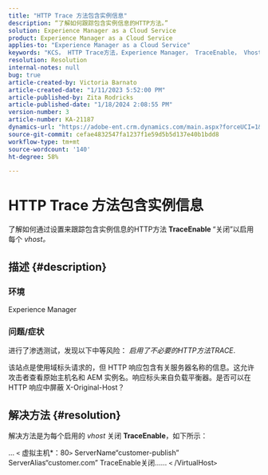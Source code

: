 ```yaml
---
title: "HTTP Trace 方法包含实例信息"
description: “了解如何跟踪包含实例信息的HTTP方法。”
solution: Experience Manager as a Cloud Service
product: Experience Manager as a Cloud Service
applies-to: "Experience Manager as a Cloud Service"
keywords: "KCS， HTTP Trace方法，Experience Manager， TraceEnable， Vhost"
resolution: Resolution
internal-notes: null
bug: true
article-created-by: Victoria Barnato
article-created-date: "1/11/2023 5:52:00 PM"
article-published-by: Zita Rodricks
article-published-date: "1/18/2024 2:08:55 PM"
version-number: 3
article-number: KA-21187
dynamics-url: "https://adobe-ent.crm.dynamics.com/main.aspx?forceUCI=1&pagetype=entityrecord&etn=knowledgearticle&id=0b7378a1-d891-ed11-aad1-6045bd006d92"
source-git-commit: cefae4832547fa1237f1e59d5b5d137e40b1bdd8
workflow-type: tm+mt
source-wordcount: '140'
ht-degree: 58%

---
```


# HTTP Trace 方法包含实例信息


了解如何通过设置来跟踪包含实例信息的HTTP方法 <b>TraceEnable </b>“关闭”以启用每个 *vhost。*

## 描述 {#description}


### <b>环境</b>

Experience Manager



### <b>问题/症状</b>

进行了渗透测试，发现以下中等风险： *启用了不必要的HTTP方法TRACE*.

该站点是使用域标头请求的，但 HTTP 响应包含有关服务器名称的信息。这允许攻击者查看原始主机名和 AEM 实例名。响应标头来自负载平衡器。是否可以在 HTTP 响应中屏蔽 X-Original-Host？


## 解决方法 {#resolution}


解决方法是为每个启用的 *vhost* 关闭 <b>TraceEnable</b>，如下所示：

...
`<` 虚拟主机\*：80`>`
ServerName“customer-publish” ServerAlias“customer.com” TraceEnable关闭……
`<` /VirtualHost`>`

